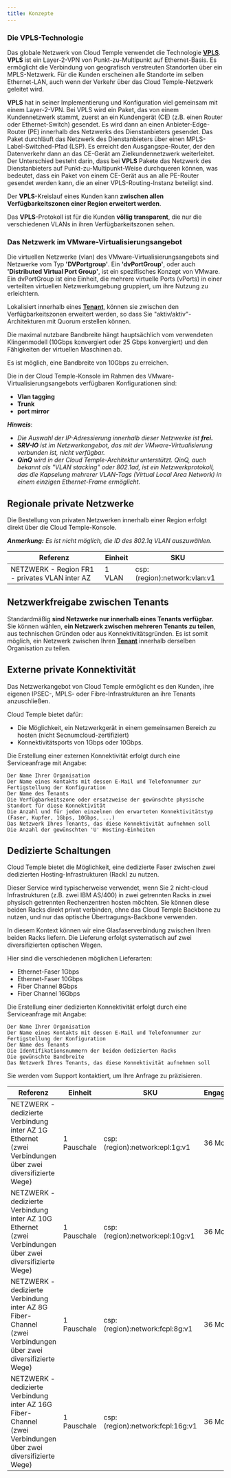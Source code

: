 ```yaml
---
title: Konzepte
---
```


### Die VPLS-Technologie
Das globale Netzwerk von Cloud Temple verwendet die Technologie __[VPLS](https://fr.wikipedia.org/wiki/Virtual_Private_LAN_Service)__.
__VPLS__ ist ein Layer-2-VPN von Punkt-zu-Multipunkt auf Ethernet-Basis. Es ermöglicht die Verbindung von geografisch
verstreuten Standorten über ein MPLS-Netzwerk. Für die Kunden erscheinen alle Standorte im selben
Ethernet-LAN, auch wenn der Verkehr über das Cloud Temple-Netzwerk geleitet wird.

__VPLS__ hat in seiner Implementierung und Konfiguration viel gemeinsam mit einem Layer-2-VPN. Bei VPLS wird ein Paket, das von einem Kundennetzwerk stammt,
zuerst an ein Kundengerät (CE) (z.B. einen Router oder Ethernet-Switch) gesendet.
Es wird dann an einen Anbieter-Edge-Router (PE) innerhalb des Netzwerks des Dienstanbieters gesendet.
Das Paket durchläuft das Netzwerk des Dienstanbieters über einen MPLS-Label-Switched-Pfad (LSP).
Es erreicht den Ausgangspe-Router, der den Datenverkehr dann an das CE-Gerät am Zielkundennetzwerk weiterleitet.
Der Unterschied besteht darin, dass bei __VPLS__ Pakete das Netzwerk des Dienstanbieters auf Punkt-zu-Multipunkt-Weise durchqueren können, was bedeutet, dass ein Paket von einem CE-Gerät aus
an alle PE-Router gesendet werden kann, die an einer VPLS-Routing-Instanz beteiligt sind.

Der __VPLS__-Kreislauf eines Kunden kann __zwischen allen Verfügbarkeitszonen einer Region erweitert werden__.

Das __VPLS__-Protokoll ist für die Kunden __völlig transparent__, die nur die verschiedenen VLANs in ihren Verfügbarkeitszonen sehen.

### Das Netzwerk im VMware-Virtualisierungsangebot

Die virtuellen Netzwerke (vlan) des VMware-Virtualisierungsangebots sind Netzwerke vom Typ __'DVPortgroup'__. Ein __'dvPortGroup'__,
oder auch __'Distributed Virtual Port Group'__, ist ein spezifisches Konzept von VMware. Ein dvPortGroup ist eine Einheit, die
mehrere virtuelle Ports (vPorts) in einer verteilten virtuellen Netzwerkumgebung gruppiert, um ihre Nutzung zu erleichtern.

Lokalisiert innerhalb eines __[Tenant](../../../console/iam/concepts/#tenant)__, können sie zwischen den Verfügbarkeitszonen erweitert werden,
so dass Sie "aktiv/aktiv"-Architekturen mit Quorum erstellen können.

Die maximal nutzbare Bandbreite hängt hauptsächlich vom verwendeten Klingenmodell (10Gbps konvergiert oder 25 Gbps konvergiert) und den Fähigkeiten der virtuellen Maschinen ab.

Es ist möglich, eine Bandbreite von 10Gbps zu erreichen.

Die in der Cloud Temple-Konsole im Rahmen des VMware-Virtualisierungsangebots verfügbaren Konfigurationen sind:

- __Vlan tagging__
- __Trunk__
- __port mirror__

*__Hinweis__*:

- *Die Auswahl der IP-Adressierung innerhalb dieser Netzwerke ist __frei.__*
- *__SRV-IO__ ist im Netzwerkangebot, das mit der VMware-Virtualisierung verbunden ist, nicht verfügbar.*
- *__QinQ__ wird in der Cloud Temple-Architektur unterstützt. QinQ, auch bekannt als "VLAN stacking" oder 802.1ad, ist
ein Netzwerkprotokoll, das die Kapselung mehrerer VLAN-Tags (Virtual Local Area Network) in einem einzigen Ethernet-Frame ermöglicht.*

## Regionale private Netzwerke

Die Bestellung von privaten Netzwerken innerhalb einer Region erfolgt direkt über die Cloud Temple-Konsole.

__*Anmerkung:*__ *Es ist nicht möglich, die ID des 802.1q VLAN auszuwählen.*

| Referenz                                  | Einheit | SKU                            |
|-------------------------------------------|--------|---------------------------------|
| NETZWERK - Region FR1 - privates VLAN inter AZ | 1 VLAN | csp:(region):network:vlan:v1 |


## Netzwerkfreigabe zwischen Tenants

Standardmäßig __sind Netzwerke nur innerhalb eines Tenants verfügbar.__ Sie können wählen, __ein Netzwerk zwischen mehreren Tenants zu teilen__, aus technischen Gründen oder aus Konnektivitätsgründen.
Es ist somit möglich, ein Netzwerk zwischen Ihren __[Tenant](../../../console/iam/concepts/#tenant)__ innerhalb derselben Organisation zu teilen.

## Externe private Konnektivität

Das Netzwerkangebot von Cloud Temple ermöglicht es den Kunden, ihre eigenen IPSEC-, MPLS- oder Fibre-Infrastrukturen an ihre Tenants anzuschließen.

Cloud Temple bietet dafür:

- Die Möglichkeit, ein Netzwerkgerät in einem gemeinsamen Bereich zu hosten (nicht Secnumcloud-zertifiziert)
- Konnektivitätsports von 1Gbps oder 10Gbps.

Die Erstellung einer externen Konnektivität erfolgt durch eine Serviceanfrage mit Angabe:

    Der Name Ihrer Organisation
    Der Name eines Kontakts mit dessen E-Mail und Telefonnummer zur Fertigstellung der Konfiguration
    Der Name des Tenants
    Die Verfügbarkeitszone oder ersatzweise der gewünschte physische Standort für diese Konnektivität
    Die Anzahl und für jeden einzelnen den erwarteten Konnektivitätstyp (Faser, Kupfer, 1Gbps, 10Gbps, ...)
    Das Netzwerk Ihres Tenants, das diese Konnektivität aufnehmen soll
    Die Anzahl der gewünschten 'U' Hosting-Einheiten

## Dedizierte Schaltungen

Cloud Temple bietet die Möglichkeit, eine dedizierte Faser zwischen zwei dedizierten Hosting-Infrastrukturen (Rack) zu nutzen.

Dieser Service wird typischerweise verwendet, wenn Sie 2 nicht-cloud Infrastrukturen (z.B. zwei IBM AS/400) in zwei getrennten Racks
in zwei physisch getrennten Rechenzentren hosten möchten.
Sie können diese beiden Racks direkt privat verbinden, ohne das Cloud Temple Backbone zu nutzen, und nur das optische Übertragungs-Backbone verwenden.

In diesem Kontext können wir eine Glasfaserverbindung zwischen Ihren beiden Racks liefern. Die Lieferung erfolgt systematisch auf zwei diversifizierten optischen Wegen.

Hier sind die verschiedenen möglichen Lieferarten:

- Ethernet-Faser 1Gbps
- Ethernet-Faser 10Gbps
- Fiber Channel 8Gbps
- Fiber Channel 16Gbps

Die Erstellung einer dedizierten Konnektivität erfolgt durch eine Serviceanfrage mit Angabe:

    Der Name Ihrer Organisation
    Der Name eines Kontakts mit dessen E-Mail und Telefonnummer zur Fertigstellung der Konfiguration
    Der Name des Tenants
    Die Identifikationsnummern der beiden dedizierten Racks
    Die gewünschte Bandbreite
    Das Netzwerk Ihres Tenants, das diese Konnektivität aufnehmen soll

Sie werden vom Support kontaktiert, um Ihre Anfrage zu präzisieren.

| Referenz                                                                                | Einheit   | SKU                             | Engagement |
|------------------------------------------------------------------------------------------|-----------|----------------------------------|------------|
| NETZWERK - dedizierte Verbindung inter AZ 1G Ethernet (zwei Verbindungen über zwei diversifizierte Wege)       | 1 Pauschale | csp:(region):network:epl:1g:v1   | 36 Monate |
| NETZWERK - dedizierte Verbindung inter AZ 10G Ethernet (zwei Verbindungen über zwei diversifizierte Wege)      | 1 Pauschale | csp:(region):network:epl:10g:v1  | 36 Monate |
| NETZWERK - dedizierte Verbindung inter AZ 8G Fiber-Channel (zwei Verbindungen über zwei diversifizierte Wege)  | 1 Pauschale | csp:(region):network:fcpl:8g:v1  | 36 Monate |
| NETZWERK - dedizierte Verbindung inter AZ 16G Fiber-Channel (zwei Verbindungen über zwei diversifizierte Wege) | 1 Pauschale | csp:(region):network:fcpl:16g:v1 | 36 Monate |